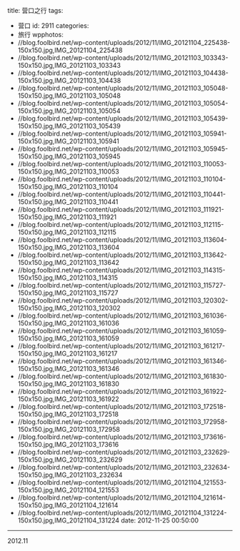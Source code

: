 title: 营口之行
tags:
  - 营口
id: 2911
categories:
  - 旅行
wpphotos:
  - //blog.foolbird.net/wp-content/uploads/2012/11/IMG_20121104_225438-150x150.jpg,IMG_20121104_225438
  - //blog.foolbird.net/wp-content/uploads/2012/11/IMG_20121103_103343-150x150.jpg,IMG_20121103_103343
  - //blog.foolbird.net/wp-content/uploads/2012/11/IMG_20121103_104438-150x150.jpg,IMG_20121103_104438
  - //blog.foolbird.net/wp-content/uploads/2012/11/IMG_20121103_105048-150x150.jpg,IMG_20121103_105048
  - //blog.foolbird.net/wp-content/uploads/2012/11/IMG_20121103_105054-150x150.jpg,IMG_20121103_105054
  - //blog.foolbird.net/wp-content/uploads/2012/11/IMG_20121103_105439-150x150.jpg,IMG_20121103_105439
  - //blog.foolbird.net/wp-content/uploads/2012/11/IMG_20121103_105941-150x150.jpg,IMG_20121103_105941
  - //blog.foolbird.net/wp-content/uploads/2012/11/IMG_20121103_105945-150x150.jpg,IMG_20121103_105945
  - //blog.foolbird.net/wp-content/uploads/2012/11/IMG_20121103_110053-150x150.jpg,IMG_20121103_110053
  - //blog.foolbird.net/wp-content/uploads/2012/11/IMG_20121103_110104-150x150.jpg,IMG_20121103_110104
  - //blog.foolbird.net/wp-content/uploads/2012/11/IMG_20121103_110441-150x150.jpg,IMG_20121103_110441
  - //blog.foolbird.net/wp-content/uploads/2012/11/IMG_20121103_111921-150x150.jpg,IMG_20121103_111921
  - //blog.foolbird.net/wp-content/uploads/2012/11/IMG_20121103_112115-150x150.jpg,IMG_20121103_112115
  - //blog.foolbird.net/wp-content/uploads/2012/11/IMG_20121103_113604-150x150.jpg,IMG_20121103_113604
  - //blog.foolbird.net/wp-content/uploads/2012/11/IMG_20121103_113642-150x150.jpg,IMG_20121103_113642
  - //blog.foolbird.net/wp-content/uploads/2012/11/IMG_20121103_114315-150x150.jpg,IMG_20121103_114315
  - //blog.foolbird.net/wp-content/uploads/2012/11/IMG_20121103_115727-150x150.jpg,IMG_20121103_115727
  - //blog.foolbird.net/wp-content/uploads/2012/11/IMG_20121103_120302-150x150.jpg,IMG_20121103_120302
  - //blog.foolbird.net/wp-content/uploads/2012/11/IMG_20121103_161036-150x150.jpg,IMG_20121103_161036
  - //blog.foolbird.net/wp-content/uploads/2012/11/IMG_20121103_161059-150x150.jpg,IMG_20121103_161059
  - //blog.foolbird.net/wp-content/uploads/2012/11/IMG_20121103_161217-150x150.jpg,IMG_20121103_161217
  - //blog.foolbird.net/wp-content/uploads/2012/11/IMG_20121103_161346-150x150.jpg,IMG_20121103_161346
  - //blog.foolbird.net/wp-content/uploads/2012/11/IMG_20121103_161830-150x150.jpg,IMG_20121103_161830
  - //blog.foolbird.net/wp-content/uploads/2012/11/IMG_20121103_161922-150x150.jpg,IMG_20121103_161922
  - //blog.foolbird.net/wp-content/uploads/2012/11/IMG_20121103_172518-150x150.jpg,IMG_20121103_172518
  - //blog.foolbird.net/wp-content/uploads/2012/11/IMG_20121103_172958-150x150.jpg,IMG_20121103_172958
  - //blog.foolbird.net/wp-content/uploads/2012/11/IMG_20121103_173616-150x150.jpg,IMG_20121103_173616
  - //blog.foolbird.net/wp-content/uploads/2012/11/IMG_20121103_232629-150x150.jpg,IMG_20121103_232629
  - //blog.foolbird.net/wp-content/uploads/2012/11/IMG_20121103_232634-150x150.jpg,IMG_20121103_232634
  - //blog.foolbird.net/wp-content/uploads/2012/11/IMG_20121104_121553-150x150.jpg,IMG_20121104_121553
  - //blog.foolbird.net/wp-content/uploads/2012/11/IMG_20121104_121614-150x150.jpg,IMG_20121104_121614
  - //blog.foolbird.net/wp-content/uploads/2012/11/IMG_20121104_131224-150x150.jpg,IMG_20121104_131224
date: 2012-11-25 00:50:00
---

2012.11
